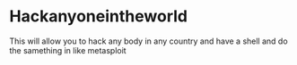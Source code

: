 # Hackanyoneintheworld
This will allow you to hack any body in any country and have a shell and do the samething in like metasploit
